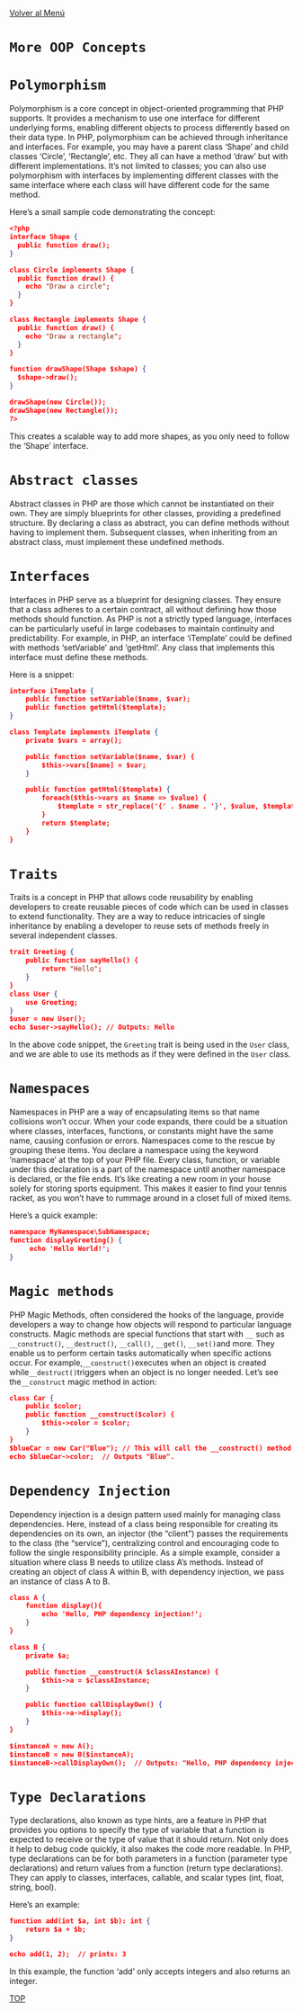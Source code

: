 [Volver al Menú](./oop.md)

# `More OOP Concepts`

# `Polymorphism`

Polymorphism is a core concept in object-oriented programming that PHP supports. It provides a mechanism to use one interface for different underlying forms, enabling different objects to process differently based on their data type. In PHP, polymorphism can be achieved through inheritance and interfaces. For example, you may have a parent class ‘Shape’ and child classes ‘Circle’, ‘Rectangle’, etc. They all can have a method ‘draw’ but with different implementations. It’s not limited to classes; you can also use polymorphism with interfaces by implementing different classes with the same interface where each class will have different code for the same method.

Here’s a small sample code demonstrating the concept:

```json
<?php
interface Shape {
  public function draw();
}

class Circle implements Shape {
  public function draw() {
    echo "Draw a circle";
  }
}

class Rectangle implements Shape {
  public function draw() {
    echo "Draw a rectangle";
  }
}

function drawShape(Shape $shape) {
  $shape->draw();
}

drawShape(new Circle());
drawShape(new Rectangle());
?>
```

This creates a scalable way to add more shapes, as you only need to follow the ‘Shape’ interface.

# `Abstract classes`

Abstract classes in PHP are those which cannot be instantiated on their own. They are simply blueprints for other classes, providing a predefined structure. By declaring a class as abstract, you can define methods without having to implement them. Subsequent classes, when inheriting from an abstract class, must implement these undefined methods.

# `Interfaces`

Interfaces in PHP serve as a blueprint for designing classes. They ensure that a class adheres to a certain contract, all without defining how those methods should function. As PHP is not a strictly typed language, interfaces can be particularly useful in large codebases to maintain continuity and predictability. For example, in PHP, an interface ‘iTemplate’ could be defined with methods ‘setVariable’ and ‘getHtml’. Any class that implements this interface must define these methods.

Here is a snippet:

```json
interface iTemplate {
    public function setVariable($name, $var);
    public function getHtml($template);
}

class Template implements iTemplate {
    private $vars = array();

    public function setVariable($name, $var) {
        $this->vars[$name] = $var;
    }

    public function getHtml($template) {
        foreach($this->vars as $name => $value) {
            $template = str_replace('{' . $name . '}', $value, $template);
        }
        return $template;
    }
}
```

# `Traits`

Traits is a concept in PHP that allows code reusability by enabling developers to create reusable pieces of code which can be used in classes to extend functionality. They are a way to reduce intricacies of single inheritance by enabling a developer to reuse sets of methods freely in several independent classes.

```json
trait Greeting {
    public function sayHello() {
        return "Hello";
    }
}
class User {
    use Greeting;
}
$user = new User();
echo $user->sayHello(); // Outputs: Hello
```

In the above code snippet, the `Greeting` trait is being used in the `User` class, and we are able to use its methods as if they were defined in the `User` class.

# `Namespaces`

Namespaces in PHP are a way of encapsulating items so that name collisions won’t occur. When your code expands, there could be a situation where classes, interfaces, functions, or constants might have the same name, causing confusion or errors. Namespaces come to the rescue by grouping these items. You declare a namespace using the keyword ‘namespace’ at the top of your PHP file. Every class, function, or variable under this declaration is a part of the namespace until another namespace is declared, or the file ends. It’s like creating a new room in your house solely for storing sports equipment. This makes it easier to find your tennis racket, as you won’t have to rummage around in a closet full of mixed items.

Here’s a quick example:

```json
namespace MyNamespace\SubNamespace;
function displayGreeting() {
     echo 'Hello World!';
}
```

# `Magic methods`

PHP Magic Methods, often considered the hooks of the language, provide developers a way to change how objects will respond to particular language constructs. Magic methods are special functions that start with `__` such as `__construct()`, `__destruct()`, `__call()`, `__get()`, `__set()`and more. They enable us to perform certain tasks automatically when specific actions occur. For example,`__construct()`executes when an object is created while`__destruct()`triggers when an object is no longer needed. Let’s see the`__construct` magic method in action:

```json
class Car {
    public $color;
    public function __construct($color) {
        $this->color = $color;
    }
}
$blueCar = new Car("Blue"); // This will call the __construct() method.
echo $blueCar->color;  // Outputs "Blue".
```

# `Dependency Injection`

Dependency injection is a design pattern used mainly for managing class dependencies. Here, instead of a class being responsible for creating its dependencies on its own, an injector (the “client”) passes the requirements to the class (the “service”), centralizing control and encouraging code to follow the single responsibility principle. As a simple example, consider a situation where class B needs to utilize class A’s methods. Instead of creating an object of class A within B, with dependency injection, we pass an instance of class A to B.

```json
class A {
    function display(){
        echo 'Hello, PHP dependency injection!';
    }
}

class B {
    private $a;

    public function __construct(A $classAInstance) {
        $this->a = $classAInstance;
    }

    public function callDisplayOwn() {
        $this->a->display();
    }
}

$instanceA = new A();
$instanceB = new B($instanceA);
$instanceB->callDisplayOwn();  // Outputs: "Hello, PHP dependency injection!"
```

# `Type Declarations`

Type declarations, also known as type hints, are a feature in PHP that provides you options to specify the type of variable that a function is expected to receive or the type of value that it should return. Not only does it help to debug code quickly, it also makes the code more readable. In PHP, type declarations can be for both parameters in a function (parameter type declarations) and return values from a function (return type declarations). They can apply to classes, interfaces, callable, and scalar types (int, float, string, bool).

Here’s an example:

```json
function add(int $a, int $b): int {
    return $a + $b;
}

echo add(1, 2);  // prints: 3
```

In this example, the function ‘add’ only accepts integers and also returns an integer.

[TOP](#more-oop-concepts)
